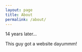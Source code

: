 ```yaml
---
layout: page
title: About
permalink: /about/
---
```


14 years later...

This guy got a website dayummm!

